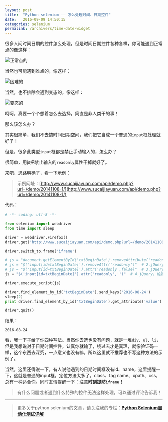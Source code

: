 ```yaml
---
layout: post
title:  "Python selenium —— 怎么处理时间、日期控件"
date:   2016-09-09 14:50:15
categories: selenium
permalink: /archivers/time-date-widget
---
```



很多人问时间日期的控件怎么处理，但是时间日期控件各种各样，你可能遇到正常点的像这样：

![正常点的](http://img.blog.csdn.net/20160831142857143)

当然也可能遇到难点的，像这样：

![困难的](http://img.blog.csdn.net/20160831143120887)

当然，也不排除会遇到变态的，像这样：

![变态的](http://img.blog.csdn.net/20160831143142371)

呵呵，真要一个个想着怎么去选择，简直是非人类干的事！

那么该怎么办？

其实很简单，我们不去搞时间日期空间，我们把它当成一个普通的`input`框处理就好了！

但是，很多此类型`input`框都是禁止手动输入的，怎么办？

很简单，用js把禁止输入的`readonly`属性干掉就好了。

来吧，思路明确了，看一下示例：

> 示例网址：[http://www.sucaijiayuan.com/api/demo.php?url=/demo/20141108-1/](http://www.sucaijiayuan.com/api/demo.php?url=/demo/20141108-1/)

代码：

```python
# -*- coding: utf-8 -*-

from selenium import webdriver
from time import sleep

driver = webdriver.Firefox()
driver.get('http://www.sucaijiayuan.com/api/demo.php?url=/demo/20141108-1/')

driver.switch_to.frame('iframe')

# js = "document.getElementById('txtBeginDate').removeAttribute('readonly')"  # 1.原生js，移除属性
# js = "$('input[id=txtBeginDate]').removeAttr('readonly')"  # 2.jQuery，移除属性
# js = "$('input[id=txtBeginDate]').attr('readonly',false)"  # 3.jQuery，设置为false
js = "$('input[id=txtBeginDate]').attr('readonly','')"  # 4.jQuery，设置为空（同3）

driver.execute_script(js)

driver.find_element_by_id('txtBeginDate').send_keys('2016-08-24')
sleep(2)
print driver.find_element_by_id('txtBeginDate').get_attribute('value')

driver.quit()
```

结果：

```
2016-08-24
```

看，我一下子给了你四种写法。当然你去选也没有问题，就是一堆`div`、`ul`、`li`，但是我想说对于日期时间控件，认真你就输了，绕过去才是真理，就像验证码一样，这个东西去深究，一点意义也没有嘛，所以这里就不推荐也不写这种方法的示例了。

当然，这里还得说一下，有人说他遇到的日期时间框没有id、name，这里提醒一下，这就是普通的input框，定位方法太多了，class、tag name、xpath、css，总有一种适合你。同时友情提醒一下：注意**时刻提防`iframe`！**

> 有什么问题或者遇到什么特殊的控件无法这样处理，可以通过评论告诉我！

****

> 更多关于python selenium的文章，请关注我的专栏：**[Python Selenium自动化测试详解](http://blog.csdn.net/column/details/12694.html)**